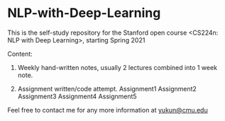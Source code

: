 # NLP-with-Deep-Learning

This is the self-study repository for the Stanford open course <CS224n: NLP with Deep Learning>, starting Spring 2021

Content: 

1. Weekly hand-written notes, usually 2 lectures combined into 1 week note.

2. Assignment written/code attempt.
  Assignment1
  Assignment2
  Assignment3
  Assignment4
  Assignment5

Feel free to contact me for any more information at yukun@cmu.edu
